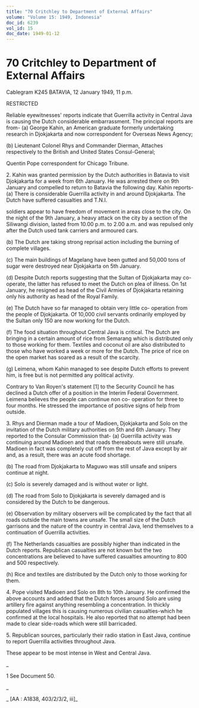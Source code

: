 ```yaml
---
title: "70 Critchley to Department of External Affairs"
volume: "Volume 15: 1949, Indonesia"
doc_id: 6239
vol_id: 15
doc_date: 1949-01-12
---
```


# 70 Critchley to Department of External Affairs

Cablegram K245 BATAVIA, 12 January 1949, 11 p.m.

RESTRICTED

Reliable eyewitnesses' reports indicate that Guerrilla activity in Central Java is causing the Dutch considerable embarrassment. The principal reports are from- (a) George Kahin, an American graduate formerly undertaking research in Djokjakarta and now correspondent for Overseas News Agency;

(b) Lieutenant Colonel Rhys and Commander Dierman, Attaches respectively to the British and United States Consul-General;

Quentin Pope correspondent for Chicago Tribune.

2\. Kahin was granted permission by the Dutch authorities in Batavia to visit Djokjakarta for a week from 6th January. He was arrested there on 9th January and compelled to return to Batavia the following day. Kahin reports- (a) There is considerable Guerrilla activity in and around Djokjakarta. The Dutch have suffered casualties and T.N.I.

soldiers appear to have freedom of movement in areas close to the city. On the night of the 9th January, a heavy attack on the city by a section of the Siliwangi division, lasted from 10.00 p.m. to 2.00 a.m. and was repulsed only after the Dutch used tank carriers and armoured cars.

(b) The Dutch are taking strong reprisal action including the burning of complete villages.

(c) The main buildings of Magelang have been gutted and 50,000 tons of sugar were destroyed near Djokjakarta on 5th January.

(d) Despite Dutch reports suggesting that the Sultan of Djokjakarta may co-operate, the latter has refused to meet the Dutch on plea of illness. On 1st January, he resigned as head of the Civil Armies of Djokjakarta retaining only his authority as head of the Royal Family.

(e) The Dutch have so far managed to obtain very little co- operation from the people of Djokjakarta. Of 10,000 civil servants ordinarily employed by the Sultan only 150 are now working for the Dutch.

(f) The food situation throughout Central Java is critical. The Dutch are bringing in a certain amount of rice from Semarang which is distributed only to those working for them. Textiles and coconut oil are also distributed to those who have worked a week or more for the Dutch. The price of rice on the open market has soared as a result of the scarcity.

(g) Leimena, whom Kahin managed to see despite Dutch efforts to prevent him, is free but is not permitted any political activity.

Contrary to Van Royen's statement [1] to the Security Council he has declined a Dutch offer of a position in the Interim Federal Government. Leimena believes the people can continue non co- operation for three to four months. He stressed the importance of positive signs of help from outside.

3\. Rhys and Dierman made a tour of Madioen, Djokjakarta and Solo on the invitation of the Dutch military authorities on 5th and 6th January. They reported to the Consular Commission that- (a) Guerrilla activity was continuing around Madioen and that roads thereabouts were still unsafe. Madioen in fact was completely cut off from the rest of Java except by air and, as a result, there was an acute food shortage.

(b) The road from Djokjakarta to Maguwo was still unsafe and snipers continue at night.

(c) Solo is severely damaged and is without water or light.

(d) The road from Solo to Djokjakarta is severely damaged and is considered by the Dutch to be dangerous.

(e) Observation by military observers will be complicated by the fact that all roads outside the main towns are unsafe. The small size of the Dutch garrisons and the nature of the country in central Java, lend themselves to a continuation of Guerrilla activities.

(f) The Netherlands casualties are possibly higher than indicated in the Dutch reports. Republican casualties are not known but the two concentrations are believed to have suffered casualties amounting to 800 and 500 respectively.

(h) Rice and textiles are distributed by the Dutch only to those working for them.

4\. Pope visited Madioen and Solo on 8th to 10th January. He confirmed the above accounts and added that the Dutch forces around Solo are using artillery fire against anything resembling a concentration. In thickly populated villages this is causing numerous civilian casualties-which he confirmed at the local hospitals. He also reported that no attempt had been made to clear side-roads which were still barricaded.

5\. Republican sources, particularly their radio station in East Java, continue to report Guerrilla activities throughout Java.

These appear to be most intense in West and Central Java.

_

1 See Document 50.

_

_ [AA : A1838, 403/2/3/2, iii]_
